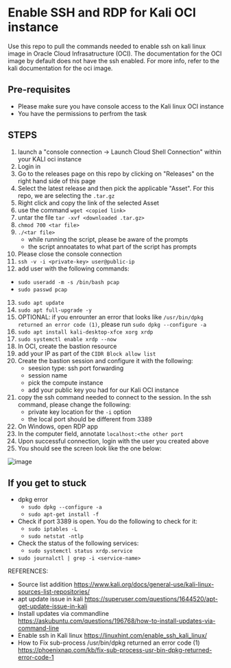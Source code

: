 # Enable SSH and RDP for Kali OCI instance
Use this repo to pull the commands needed to enable ssh on kali linux image in Oracle Cloud Infrasatructure (OCI). The documentation for the OCI image by default does not have the ssh enabled. For more info, refer to the kali documentation for the oci image. 

## Pre-requisites
- Please make sure you have console access to the Kali linux OCI instance
- You have the permissions to perfrom the task

## STEPS
1. launch a "console connection -> Launch Cloud Shell Connection" within your KALI oci instance
2. Login in
3. Go to the releases page on this repo by clicking on "Releases" on the right hand side of this page
4. Select the latest release and then pick the applicable "Asset". For this repo, we are selecting the ```.tar.gz```
5. Right click and copy the link of the selected Asset
6. use the command ```wget <copied link>```
7. untar the file ```tar -xvf <downloaded .tar.gz>```
8. ```chmod 700 <tar file>```
9. ```./<tar file>```
    - while running the script, please be aware of the prompts
    - the script annoatates to what part of the script has prompts
10. Please close the console connection
11. ```ssh -v -i <private-key> user@public-ip```
12. add user with the following commands:
   - ```sudo useradd -m -s /bin/bash pcap```
   - ```sudo passwd pcap```
13. ```sudo apt update```
14. ```sudo apt full-upgrade -y```
15. OPTIONAL: if you enrounter an error that looks like ```/usr/bin/dpkg returned an error code (1)```, please run ```sudo dpkg --configure -a```
16. ```sudo apt install kali-desktop-xfce xorg xrdp```
17. ```sudo systemctl enable xrdp --now```
18. In OCI, create the bastion resource
19. add your IP as part of the ```CIDR Block allow list```
20. Create the bastion session and configure it with the following:
    - seesion type: ssh port forwarding
    - session name
    - pick the compute instance
    - add your public key you had for our Kali OCI instance
21. copy the ssh command needed to connect to the session. In the ssh command, please change the following:
    - private key location for the ```-i``` option
    - the local port should be different from 3389
22. On Windows, open RDP app
23. In the computer field, annotate ```localhost:<the other port```
24. Upon successful connection, login with the user you created above
25. You should see the screen look like the one below:

![image](https://github.com/p-cap/kali-oci-enable-ssh-rdp/assets/64616459/3017e1e6-8ec5-4dbd-95b8-a657786a3bf4)


## If you get to stuck
- dpkg error
  - ```sudo dpkg --configure -a```
  - ```sudo apt-get install -f```
- Check if port 3389 is open. You do the following to check for it:
  - ```sudo iptables -L```
  - ```sudo netstat -ntlp```
- Check the status of the following services:
  - ```sudo systemctl status xrdp.service```
- ```sudo journalctl | grep -i <service-name>```

REFERENCES:
- Source list addition
  https://www.kali.org/docs/general-use/kali-linux-sources-list-repositories/
- apt update issue in kali
  https://superuser.com/questions/1644520/apt-get-update-issue-in-kali
- Install updates via commandline
  https://askubuntu.com/questions/196768/how-to-install-updates-via-command-line
- Enable ssh in Kali linux
  https://linuxhint.com/enable_ssh_kali_linux/
- How to Fix sub-process /usr/bin/dpkg returned an error code (1)
  https://phoenixnap.com/kb/fix-sub-process-usr-bin-dpkg-returned-error-code-1
  
